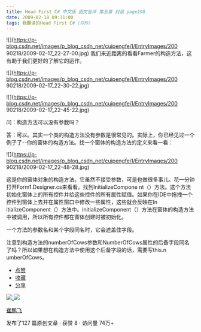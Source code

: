 ```yaml
---
title: Head First C# 中文版 图文皆译 第五章 封装 page198
date: 2009-02-18 09:11:00
tags: 我翻译的Head First C#（习作）
---
```

![](https://p-blog.csdn.net/images/p_blog_csdn_net/cuipengfei1/EntryImages/200
90218/2009-02-17_22-27-00.jpg) 我们来近距离的看看Farmer的构造方法，这有助于我们更好的了解它的运作。

![](https://p-blog.csdn.net/images/p_blog_csdn_net/cuipengfei1/EntryImages/200
90218/2009-02-17_22-30-22.jpg)

![](https://p-blog.csdn.net/images/p_blog_csdn_net/cuipengfei1/EntryImages/200
90218/2009-02-17_22-45-22.jpg)

问：构造方法可以没有参数吗？

答：可以。其实一个类的构造方法没有参数是很常见的。实际上，你已经见过一个例子了--你的窗体的构造方法。找一个窗体的构造方法的定义来看一看：

![](https://p-blog.csdn.net/images/p_blog_csdn_net/cuipengfei1/EntryImages/200
90218/2009-02-17_22-48-28.jpg)

这是你的窗体对象的构造方法。它虽然不接受参数，可是也做很多事儿。花一分钟打开Form1.Designer.cs来看看。找到InitializeCompone
nt（）方法。这个方法初始化窗体上的所有控件并给这些控件的所有属性赋值。如果你在IDE中拖拽一个控件到窗体上去并在属性窗口中修改一些属性，这些就会反映在In
itializeComponent（）方法中。InitializeComponent（）方法在窗体的构造方法中被调用，所以所有控件都在窗体创建时被初始化。

一个方法的参数名和某个字段同名时，它会遮盖住字段。

注意到构造方法的numberOfCows参数和NumberOfCows属性的后备字段同名了吗？所以如果想在构造方法中使用这个后备字段的话，需要写this.n
umberOfCows。

  * [ 点赞  ](javascript:;)
  * [ 收藏  ](javascript:;)
  * [ 分享 ](javascript:;)

[ ![](https://profile.csdnimg.cn/5/2/5/3_cuipengfei1)
![](https://g.csdnimg.cn/static/user-reg-year/1x/11.png)
](https://blog.csdn.net/cuipengfei1)

[ 崔鹏飞 ](https://blog.csdn.net/cuipengfei1)

发布了127 篇原创文章  ·  获赞 8  ·  访问量 74万+


